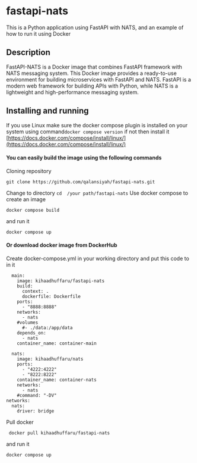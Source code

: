 # fastapi-nats
This is a Python application using FastAPI with NATS, and an example of how to run it using Docker 

## Description
FastAPI-NATS is a Docker image that combines FastAPI framework with NATS messaging system.
This Docker image provides a ready-to-use environment for building microservices with FastAPI and NATS. FastAPI is a modern web framework for building APIs with Python, while NATS is a lightweight and high-performance messaging system.

## Installing and running
If you use Linux make sure the docker compose plugin is installed on your system using command```docker compose version``` if not then install it [https://docs.docker.com/compose/install/linux/](https://docs.docker.com/compose/install/linux/)

#### You can easily build the image using the following commands
Cloning repository  

``` 
git clone https://github.com/qalansiyah/fastapi-nats.git
```

Сhange to directory ```cd  /your path/fastapi-nats``` Use docker compose to create an image

```
docker compose build
```
and run it  

``` 
docker compose up
```
#### Or download  docker image  from DockerHub
Create docker-compose.yml in your working directory and put this code to in it

```services:
  main:
    image: kihaadhuffaru/fastapi-nats
    build:
      context: .
      dockerfile: Dockerfile
    ports:
      - "8888:8888"
    networks:
      - nats
    #volumes
      #- ./data:/app/data
    depends_on:
      - nats
    container_name: container-main

  nats:
    image: kihaadhuffaru/nats
    ports:
      - "4222:4222"
      - "8222:8222"
    container_name: container-nats
    networks:
      - nats
    #command: "-DV"
networks:
  nats:
    driver: bridge
```
Pull docker

```
 docker pull kihaadhuffaru/fastapi-nats 

```
and run it
``` 
docker compose up

 ``` 


